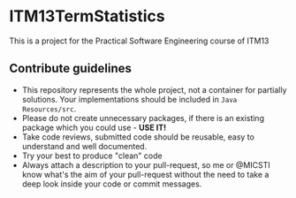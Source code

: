 # ITM13TermStatistics
This is a project for the Practical Software Engineering course of ITM13

## Contribute guidelines
- This repository represents the whole project, not a container for partially solutions. Your implementations should be included in `Java Resources/src`.
- Please do not create unnecessary packages, if there is an existing package which you could use - **USE IT!**
- Take code reviews, submitted code should be reusable, easy to understand and well documented.
- Try your best to produce "clean" code
- Always attach a description to your pull-request, so me or @MICSTI know what's the aim of your pull-request without the need to take a deep look inside your code or commit messages.
